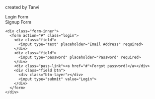 <!DOCTYPE html>
<html lang="en" >
<head>
  <meta charset="UTF-8">
  <title>CodePen - login &amp; signup form</title>
  <link rel="stylesheet" href="./style.css">

</head>
<p>created by Tanvi</p>
<body>
<!-- partial:index.partial.html -->
<div class="wrapper">
  <div class="title-text">
    <div class="title login">Login Form</div>
    <div class="title signup">Signup Form</div>
  </div>
  
    <div class="form-inner">
      <form action="#" class="login">
        <div class="field">
          <input type="text" placeholder="Email Address" required>
        </div>
        <div class="field">
          <input type="password" placeholder="Password" required>
        </div>
        <div class="pass-link"><a href="#">Forgot password?</a></div>
        <div class="field btn">
          <div class="btn-layer"></div>
          <input type="submit" value="Login">
        </div>
      </form>
    </div>
  </div>
</div>

